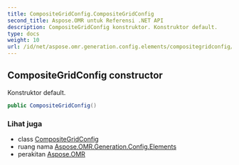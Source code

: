```yaml
---
title: CompositeGridConfig.CompositeGridConfig
second_title: Aspose.OMR untuk Referensi .NET API
description: CompositeGridConfig konstruktor. Konstruktor default.
type: docs
weight: 10
url: /id/net/aspose.omr.generation.config.elements/compositegridconfig/compositegridconfig/
---
```

## CompositeGridConfig constructor

Konstruktor default.

```csharp
public CompositeGridConfig()
```

### Lihat juga

* class [CompositeGridConfig](../)
* ruang nama [Aspose.OMR.Generation.Config.Elements](../../compositegridconfig/)
* perakitan [Aspose.OMR](../../../)



